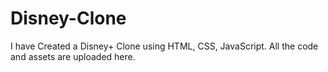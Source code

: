 # Disney-Clone
I have Created a Disney+ Clone using HTML, CSS, JavaScript. All the code and assets are uploaded here.
